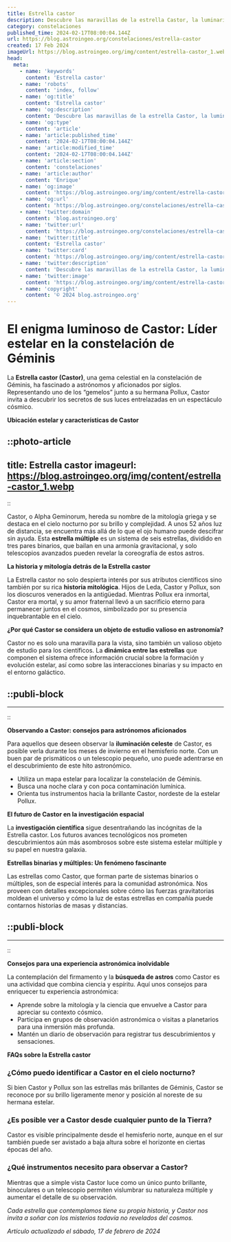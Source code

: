 ```yaml
---
title: Estrella castor
description: Descubre las maravillas de la estrella Castor, la luminaria gemela en la constelación de Géminis y su fascinante historia astronómica.
category: constelaciones
published_time: 2024-02-17T08:00:04.144Z
url: https://blog.astroingeo.org/constelaciones/estrella-castor
created: 17 Feb 2024
imageUrl: https://blog.astroingeo.org/img/content/estrella-castor_1.webp
head:
  meta:
    - name: 'keywords'
      content: 'Estrella castor'
    - name: 'robots'
      content: 'index, follow'
    - name: 'og:title'
      content: 'Estrella castor'
    - name: 'og:description'
      content: 'Descubre las maravillas de la estrella Castor, la luminaria gemela en la constelación de Géminis y su fascinante historia astronómica.'
    - name: 'og:type'
      content: 'article'
    - name: 'article:published_time'
      content: '2024-02-17T08:00:04.144Z'
    - name: 'article:modified_time'
      content: '2024-02-17T08:00:04.144Z'
    - name: 'article:section'
      content: 'constelaciones'
    - name: 'article:author'
      content: 'Enrique'
    - name: 'og:image'
      content: 'https://blog.astroingeo.org/img/content/estrella-castor_1.webp'
    - name: 'og:url'
      content: 'https://blog.astroingeo.org/constelaciones/estrella-castor'
    - name: 'twitter:domain'
      content: 'blog.astroingeo.org'
    - name: 'twitter:url'
      content: 'https://blog.astroingeo.org/constelaciones/estrella-castor'
    - name: 'twitter:title'
      content: 'Estrella castor'
    - name: 'twitter:card'
      content: 'https://blog.astroingeo.org/img/content/estrella-castor_1.webp'
    - name: 'twitter:description'
      content: 'Descubre las maravillas de la estrella Castor, la luminaria gemela en la constelación de Géminis y su fascinante historia astronómica.'
    - name: 'twitter:image'
      content: 'https://blog.astroingeo.org/img/content/estrella-castor_1.webp'
    - name: 'copyright'
      content: '© 2024 blog.astroingeo.org'
---
```

# El enigma luminoso de Castor: Líder estelar en la constelación de Géminis

La **Estrella castor (Castor)**, una gema celestial en la constelación de Géminis, ha fascinado a astrónomos y aficionados por siglos. Representando uno de los “gemelos” junto a su hermana Pollux, Castor invita a descubrir los secretos de sus luces entrelazadas en un espectáculo cósmico.

**Ubicación estelar y características de Castor**


::photo-article
---
title: Estrella castor
imageurl: https://blog.astroingeo.org/img/content/estrella-castor_1.webp
---
::


Castor, o Alpha Geminorum, hereda su nombre de la mitología griega y se destaca en el cielo nocturno por su brillo y complejidad. A unos 52 años luz de distancia, se encuentra más allá de lo que el ojo humano puede descifrar sin ayuda. Esta **estrella múltiple** es un sistema de seis estrellas, dividido en tres pares binarios, que bailan en una armonía gravitacional, y solo telescopios avanzados pueden revelar la coreografía de estos astros.

**La historia y mitología detrás de la Estrella castor**

La Estrella castor no solo despierta interés por sus atributos científicos sino también por su rica **historia mitológica**. Hijos de Leda, Castor y Pollux, son los dioscuros venerados en la antigüedad. Mientras Pollux era inmortal, Castor era mortal, y su amor fraternal llevó a un sacrificio eterno para permanecer juntos en el cosmos, simbolizado por su presencia inquebrantable en el cielo.

**¿Por qué Castor se considera un objeto de estudio valioso en astronomía?**

Castor no es solo una maravilla para la vista, sino también un valioso objeto de estudio para los científicos. La **dinámica entre las estrellas** que componen el sistema ofrece información crucial sobre la formación y evolución estelar, así como sobre las interacciones binarias y su impacto en el entorno galáctico.


  ::publi-block
  ---
  ---
  ::
  
  
**Observando a Castor: consejos para astrónomos aficionados**

Para aquellos que deseen observar la **iluminación celeste** de Castor, es posible verla durante los meses de invierno en el hemisferio norte. Con un buen par de prismáticos o un telescopio pequeño, uno puede adentrarse en el descubrimiento de este hito astronómico.

- Utiliza un mapa estelar para localizar la constelación de Géminis.
- Busca una noche clara y con poca contaminación lumínica.
- Orienta tus instrumentos hacia la brillante Castor, nordeste de la estelar Pollux.

**El futuro de Castor en la investigación espacial**

La **investigación científica** sigue desentrañando las incógnitas de la Estrella castor. Los futuros avances tecnológicos nos prometen descubrimientos aún más asombrosos sobre este sistema estelar múltiple y su papel en nuestra galaxia.

**Estrellas binarias y múltiples: Un fenómeno fascinante**

Las estrellas como Castor, que forman parte de sistemas binarios o múltiples, son de especial interés para la comunidad astronómica. Nos proveen con detalles excepcionales sobre cómo las fuerzas gravitatorias moldean el universo y cómo la luz de estas estrellas en compañía puede contarnos historias de masas y distancias.


  ::publi-block
  ---
  ---
  ::
  
  
**Consejos para una experiencia astronómica inolvidable**

La contemplación del firmamento y la **búsqueda de astros** como Castor es una actividad que combina ciencia y espíritu. Aquí unos consejos para enriquecer tu experiencia astronómica:

- Aprende sobre la mitología y la ciencia que envuelve a Castor para apreciar su contexto cósmico.
- Participa en grupos de observación astronómica o visitas a planetarios para una inmersión más profunda.
- Mantén un diario de observación para registrar tus descubrimientos y sensaciones.

**FAQs sobre la Estrella castor**

### ¿Cómo puedo identificar a Castor en el cielo nocturno?
Si bien Castor y Pollux son las estrellas más brillantes de Géminis, Castor se reconoce por su brillo ligeramente menor y posición al noreste de su hermana estelar.

### ¿Es posible ver a Castor desde cualquier punto de la Tierra?
Castor es visible principalmente desde el hemisferio norte, aunque en el sur también puede ser avistado a baja altura sobre el horizonte en ciertas épocas del año.

### ¿Qué instrumentos necesito para observar a Castor?
Mientras que a simple vista Castor luce como un único punto brillante, binoculares o un telescopio permiten vislumbrar su naturaleza múltiple y aumentar el detalle de su observación.

_Cada estrella que contemplamos tiene su propia historia, y Castor nos invita a soñar con los misterios todavía no revelados del cosmos._

_Artículo actualizado el sábado, 17 de febrero de 2024_